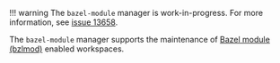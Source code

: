 <!-- prettier-ignore -->
!!! warning
    The `bazel-module` manager is work-in-progress.
    For more information, see [issue 13658](https://github.com/renovatebot/renovate/issues/13658).

The `bazel-module` manager supports the maintenance of [Bazel module
(bzlmod)](https://bazel.build/external/module) enabled workspaces.
